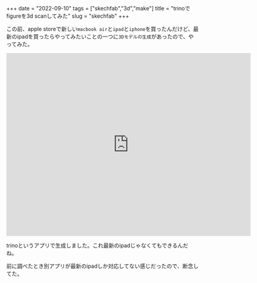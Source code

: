 +++
date = "2022-09-10"
tags = ["skechfab","3d","make"]
title = "trinoでfigureを3d scanしてみた"
slug = "skechfab"
+++

この前、apple storeで新しい`macbook air`と`ipad`と`iphone`を買ったんだけど、最新のipadを買ったらやってみたいことの一つに`3Dモデルの生成`があったので、やってみた。

<div class="sketchfab-embed-wrapper"> <iframe title="figure" frameborder="0" allowfullscreen mozallowfullscreen="true" webkitallowfullscreen="true" allow="autoplay; fullscreen; xr-spatial-tracking" xr-spatial-tracking execution-while-out-of-viewport execution-while-not-rendered web-share width="640" height="480" src="https://sketchfab.com/models/3dff1270f7bd4782a43818d49f47caf9/embed?autostart=1&camera=0"> </iframe> </div>

trinoというアプリで生成しました。これ最新のipadじゃなくてもできるんだね。

前に調べたとき別アプリが最新のipadしか対応してない感じだったので、断念してた。

